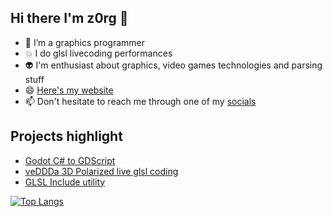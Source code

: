 ## Hi there I'm z0rg 👋 
- 🔭 I’m a graphics programmer
- 💥 I do glsl livecoding performances
- 👽️ I'm enthusiast about graphics, video games technologies and parsing stuff
- 😄 [Here's my website](https://www.z0rg.dev/)
- 📫 Don't hesitate to reach me through one of my [socials](https://linktr.ee/z0rg)

## Projects highlight
- [Godot C# to GDScript](https://github.com/seb776/CSToGDScript)
- [veDDDa 3D Polarized live glsl coding](https://github.com/seb776/veDDDa)
- [GLSL Include utility](https://github.com/seb776/GLSLIncludes)

[![Top Langs](https://github-readme-stats.vercel.app/api/top-langs/?username=seb776&layout=compact&theme=vision-friendly-dark)](https://github.com/anuraghazra/github-readme-stats)
